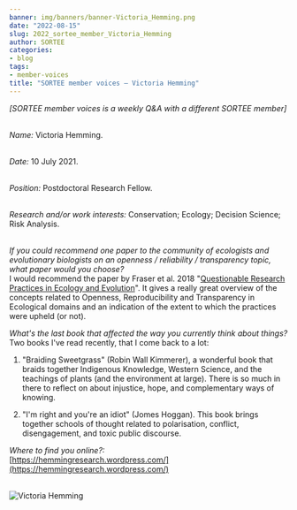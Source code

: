 ```yaml
---
banner: img/banners/banner-Victoria_Hemming.png
date: "2022-08-15"
slug: 2022_sortee_member_Victoria_Hemming
author: SORTEE
categories:
- blog
tags:
- member-voices
title: "SORTEE member voices – Victoria Hemming" 
---
```



*[SORTEE member voices is a weekly Q&A with a different SORTEE member]*   
&nbsp;
&nbsp;

   _Name:_ Victoria Hemming.   
&nbsp;

   _Date:_ 10 July 2021.   
&nbsp;

   _Position:_ Postdoctoral Research Fellow.   
&nbsp;

   _Research and/or work interests:_ Conservation; Ecology; Decision Science; Risk Analysis.   
&nbsp;
&nbsp;

_If you could recommend one paper to the community of ecologists and evolutionary biologists on an openness / reliability / transparency topic, what paper would you choose?_   
I would recommend the paper by Fraser et al. 2018 "[Questionable Research Practices in Ecology and Evolution](https://doi.org/10.1371/journal.pone.0200303)". It gives a really great overview of the concepts related to Openness, Reproducibility and Transparency in Ecological domains and an indication of the extent to which the practices were upheld (or not).
&nbsp;
&nbsp;

_What's the last book that affected the way you currently think about things?_   
Two books I've read recently, that I come back to a lot: 
 
1) "Braiding Sweetgrass" (Robin Wall Kimmerer), a wonderful book that braids together Indigenous Knowledge, Western Science, and the teachings of plants (and the environment at large). There is so much in there to reflect on about injustice, hope, and complementary ways of knowing. 
 
2) "I'm right and you're an idiot" (Jomes Hoggan). This book brings together schools of thought related to polarisation, conflict, disengagement, and toxic public discourse. 
&nbsp;
&nbsp;

_Where to find you online?:_   
[https://hemmingresearch.wordpress.com/](https://hemmingresearch.wordpress.com/)   
&nbsp;
&nbsp;


![Victoria Hemming](/img/Victoria_Hemming.png)    
&nbsp;